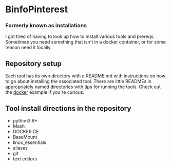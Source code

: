# BinfoPinterest
### Formerly known as installations
I got tired of having to look up how to install various tools and prereqs. Sometimes you need something that isn't in a docker container, or for some reason need it locally.

## Repository setup
Each tool has its own directory with a README.md with instructions on how to go about installing the associated tool. 
There are little READMEs in appropriately named directories with tips for running the tools. Check out the [docker](https://github.com/stjacqrm/installations/tree/master/DOCKER_CE) example if you're curious. 

## Tool install directions in the repository

  * python3.6+
  * Mash
  * DOCKER CE
  * BaseMount
  * linux_essentials
  * aliases
  * git
  * text editors

